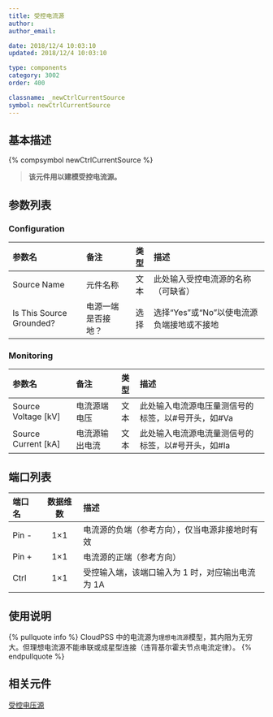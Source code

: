 ```yaml
---
title: 受控电流源
author:
author_email:

date: 2018/12/4 10:03:10
updated: 2018/12/4 10:03:10

type: components
category: 3002
order: 400

classname: _newCtrlCurrentSource
symbol: newCtrlCurrentSource
---
```


## 基本描述

{% compsymbol newCtrlCurrentSource %}

> **该元件用以建模受控电流源。**

## 参数列表

### Configuration

| 参数名                   | 备注               | 类型 | 描述                                      |
| :----------------------- | :----------------- | :--: | :---------------------------------------- |
| Source Name              | 元件名称           | 文本 | 此处输入受控电流源的名称（可缺省）        |
| Is This Source Grounded? | 电源一端是否接地？ | 选择 | 选择“Yes”或“No”以使电流源负端接地或不接地 |

### Monitoring

| 参数名                | 备注           | 类型 | 描述                                               |
| :-------------------- | :------------- | :--: | :------------------------------------------------- |
| Source Voltage \[kV\] | 电流源端电压   | 文本 | 此处输入电流源电压量测信号的标签，以#号开头，如#Va |
| Source Current \[kA\] | 电流源输出电流 | 文本 | 此处输入电流源电流量测信号的标签，以#号开头，如#Ia |

## 端口列表

| 端口名 | 数据维数 | 描述                                             |
| :----- | :------: | :----------------------------------------------- |
| Pin -  |   1×1    | 电流源的负端（参考方向），仅当电源非接地时有效   |
| Pin +  |   1×1    | 电流源的正端（参考方向）                         |
| Ctrl   |   1×1    | 受控输入端，该端口输入为 1 时，对应输出电流为 1A |

## 使用说明

{% pullquote info %}
CloudPSS 中的电流源为`理想电流源`模型，其内阻为无穷大。但理想电流源不能串联或成星型连接（违背基尔霍夫节点电流定律）。
{% endpullquote %}

## 相关元件

[受控电压源](comp_newCtrlVoltageSource.html)
